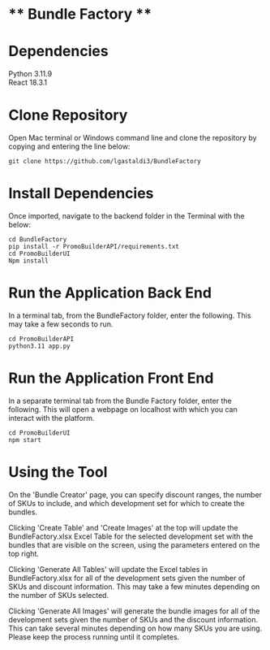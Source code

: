 # ** Bundle Factory **
# Dependencies
Python 3.11.9 \
React 18.3.1

# Clone Repository
Open Mac terminal or Windows command line and clone the repository by copying and entering the line below:
```
git clone https://github.com/lgastaldi3/BundleFactory
```

# Install Dependencies
Once imported, navigate to the backend folder in the Terminal with the below:
```
cd BundleFactory
pip install -r PromoBuilderAPI/requirements.txt
cd PromoBuilderUI
Npm install
```

# Run the Application Back End
In a terminal tab, from the BundleFactory folder, enter the following. This may take a few seconds to run.
```
cd PromoBuilderAPI
python3.11 app.py
```

# Run the Application Front End
In a separate terminal tab from the Bundle Factory folder, enter the following. This will open a webpage on localhost with which you can interact with the platform.
```
cd PromoBuilderUI
npm start
```

# Using the Tool
On the 'Bundle Creator' page, you can specify discount ranges, the number of SKUs to include, and which development set for which to create the bundles.

Clicking 'Create Table' and 'Create Images' at the top will update the BundleFactory.xlsx Excel Table for the selected development set with the bundles that are visible on the screen, using the parameters entered on the top right.

Clicking 'Generate All Tables' will update the Excel tables in BundleFactory.xlsx for all of the development sets given the number of SKUs and discount information. This may take a few minutes depending on the number of SKUs selected.

Clicking 'Generate All Images' will generate the bundle images for all of the development sets given the number of SKUs and the discount information. This can take several minutes depending on how many SKUs you are using. Please keep the process running until it completes.

